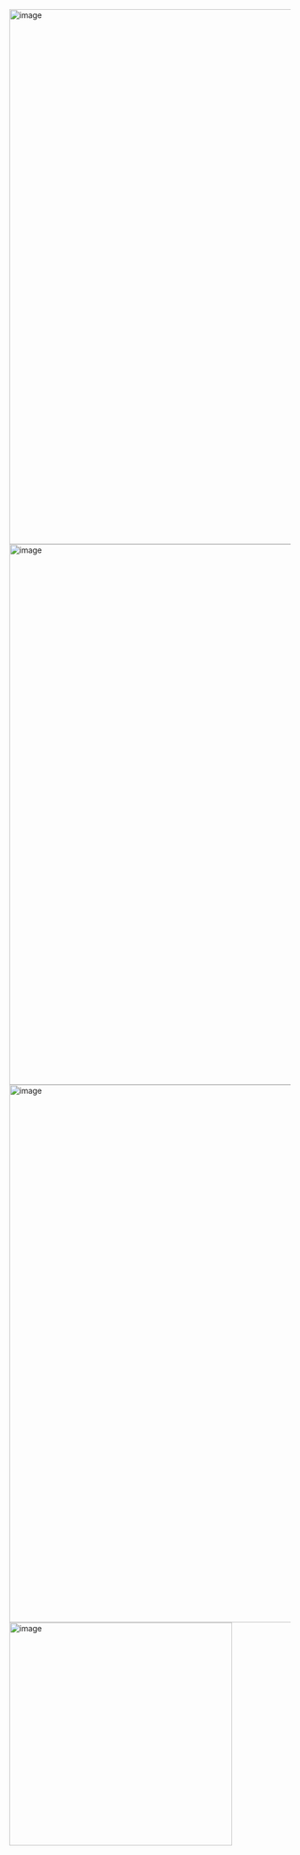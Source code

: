 <img width="957" alt="image" src="https://user-images.githubusercontent.com/75510135/130412316-109b4fa1-8ea9-4855-9261-cd5dbdf76775.png">
<img width="967" alt="image" src="https://user-images.githubusercontent.com/75510135/130412526-37518361-f6bd-41f8-8c44-b1a0e22d2aaf.png">
<img width="962" alt="image" src="https://user-images.githubusercontent.com/75510135/130412690-7295e1d6-3bed-43d8-996c-de5da2207da6.png">
<img width="399" alt="image" src="https://user-images.githubusercontent.com/75510135/130412714-7e250e15-3108-44ac-bcd3-7c6d9a95e9ee.png">
